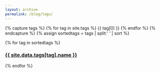 ```yaml
---
layout: archive
permalink: /blog/tags/
---
```

{% capture tags %}
  {% for tag in site.tags %}
    {{ tag[0] }}
  {% endfor %}
{% endcapture %}
{% assign sortedtags = tags | split:' ' | sort %}

{% for tag in sortedtags %}
  <h3 id="{{ tag }}"><a href="{{ site.url }}/blog/tags/{{ tag }}">{{ site.data.tags[tag].name }}</a></h3>
{% endfor %}